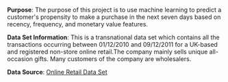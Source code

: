 **Purpose**: The purpose of this project is to use machine learning to predict a customer's propensity to make a purchase in the next seven days based on recency, frequency, and monetary value features. 

**Data Set Information**: This is a transnational data set which contains all the transactions occurring between 01/12/2010 and 09/12/2011 for a UK-based and registered non-store online retail.The company mainly sells unique all-occasion gifts. Many customers of the company are wholesalers.

**Data Source**: [Online Retail Data Set](http://archive.ics.uci.edu/ml/datasets/online+retail)
